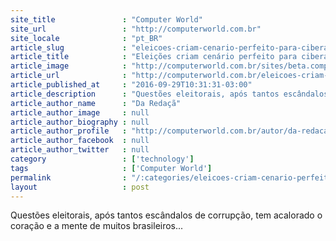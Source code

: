 ```yaml
---
site_title               : "Computer World"
site_url                 : "http://computerworld.com.br"
site_locale              : "pt_BR"
article_slug             : "eleicoes-criam-cenario-perfeito-para-ciberataques-e-hacktivismo"
article_title            : "Eleições criam cenário perfeito para ciberataques e hacktivismo"
article_image            : "http://computerworld.com.br/sites/beta.computerworld.com.br/files/news_articles/eleicao_urna_escolha.jpg"
article_url              : "http://computerworld.com.br/eleicoes-criam-cenario-perfeito-para-ciberataques-e-hacktivismo"
article_published_at     : "2016-09-29T10:31:31-03:00"
article_description      : "Questões eleitorais, após tantos escândalos de corrupção, tem acalorado o coração e a mente de muitos brasileiros..."
article_author_name      : "Da Redaçã"
article_author_image     : null
article_author_biography : null
article_author_profile   : "http://computerworld.com.br/autor/da-redacao"
article_author_facebook  : null
article_author_twitter   : null
category                 : ['technology']
tags                     : ['Computer World']
permalink                : "/:categories/eleicoes-criam-cenario-perfeito-para-ciberataques-e-hacktivismo/"
layout                   : post
---
```


Questões eleitorais, após tantos escândalos de corrupção, tem acalorado o coração e a mente de muitos brasileiros...
